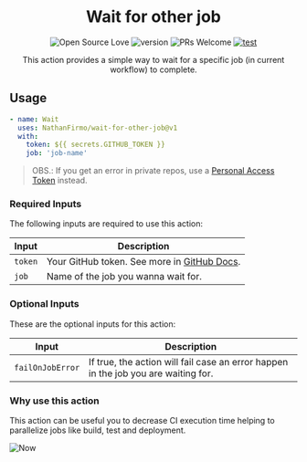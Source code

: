 <div align=center>

# Wait for other job

![Open Source Love](https://badges.frapsoft.com/os/mit/mit.svg?v=102)
![version](https://img.shields.io/github/package-json/v/NathanFirmo/wait-for-other-job)
![PRs Welcome](https://img.shields.io/badge/PRs-welcome-brightgreen.svg)
[![test](https://github.com/NathanFirmo/wait-for-other-job/actions/workflows/test.yml/badge.svg)](https://github.com/NathanFirmo/wait-for-other-job/actions/workflows/test.yml)

This action provides a simple way to wait for a specific job (in current workflow) to complete.

</div>

## Usage

~~~yml
- name: Wait 
  uses: NathanFirmo/wait-for-other-job@v1
  with:
    token: ${{ secrets.GITHUB_TOKEN }}
    job: 'job-name'
~~~

> OBS.: If you get an error in private repos, use a [Personal Access Token](https://docs.github.com/pt/authentication/keeping-your-account-and-data-secure/creating-a-personal-access-token) instead.

### Required Inputs
The following inputs are required to use this action:

| Input | Description |
| --- | --- |
| `token` | Your GitHub token. See more in [GitHub Docs](https://docs.github.com/en/actions/security-guides/automatic-token-authentication). |
| `job` | Name of the job you wanna wait for. |


### Optional Inputs
These are the optional inputs for this action:

| Input | Description |
| --- | --- |
| `failOnJobError` | If true, the action will fail case an error happen in the job you are waiting for. |


### Why use this action

This action can be useful you to decrease CI execution time helping to parallelize jobs like build, test and deployment.

![Now](https://user-images.githubusercontent.com/79997705/228352106-ea2b6d3e-a010-4a26-b886-35ab4444b4d9.jpg)



